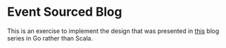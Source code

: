 # Event Sourced Blog

This is an exercise to implement the design that was presented in
[this](http://blog.zilverline.com/2012/07/04/simple-event-sourcing-introduction-part-1/)
blog series in Go rather than Scala.


